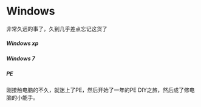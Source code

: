 # Windows

非常久远的事了，久到几乎差点忘记这货了

##### Windows xp

##### Windows 7

##### PE

刚接触电脑的不久，就迷上了PE，然后开始了一年的PE DIY之旅，然后成了修电脑的小能手。
